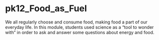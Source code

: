 # pk12_Food_as_Fuel
We all regularly choose and consume food, making food a part of our everyday life. In this module, students used science as a “tool to wonder with” in order to ask and answer some questions about energy and food.

